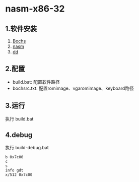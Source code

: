 # nasm-x86-32

## 1.软件安装
1. [Bochs](https://nchc.dl.sourceforge.net/project/bochs/bochs/2.7/Bochs-win64-2.7.exe)
2. [nasm](https://www.nasm.us/pub/nasm/releasebuilds/2.16/win64/nasm-2.16-win64.zip)
3. [dd](http://www.chrysocome.net/downloads/dd-0.5.zip)

## 2.配置
- build.bat: 配置软件路径
- bochsrc.txt: 配置romimage、vgaromimage、keyboard路径

## 3.运行
执行 build.bat

## 4.debug
执行 build-debug.bat
```shell
b 0x7c00
c
s
info gdt
x/512 0x7c00
```
